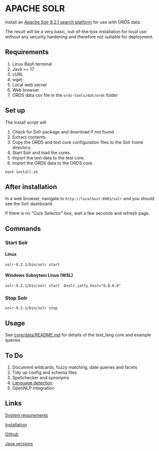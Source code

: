 # APACHE SOLR

Install an [Apache Solr 9.2.1 search platform](https://solr.apache.org/) for use with ORDS data.

The result will be a very basic, out-of-the-box installation for local use without any security hardening and therefore not suitable for deployment.

## Requirements

1. Linux Bash terminal
2. Java >= 17
3. cURL
4. wget
5. Local web server
6. Web browser
7. ORDS data csv file in the `ords-tools/dat/ords` folder

## Set up

The install script will

1. Check for Solr package and download if not found.
2. Extract contents.
3. Copy the ORDS and test core configuration files to the Solr home directory.
4. Start Solr and load the cores.
5. Import the test data to the test core.
6. Import the ORDS data to the ORDS core.

`bash install.sh`

## After installation

In a web browser, navigate to `http://localhost:8983/solr` and you should see the Solr dashboard.

If there is no "Core Selector" box, wait a few seconds and refresh page.

## Commands

### Start Solr

#### Linux

`solr-9.2.1/bin/solr start`

#### Windows Subsytem Linux (WSL)

`solr-9.2.1/bin/solr start -Dsolr.jetty.host="0.0.0.0"`

### Stop Solr

`solr-9.2.1/bin/solr stop`

## Usage

See [core/data/README.md](core/data/README.md) for details of the test_lang core and example queries.

## To Do

1. Document wildcards, fuzzy matching, date queries and facets
2. Tidy up config and schema files
3. Spellchecker and synonyms
4. [Language detection](https://solr.apache.org/guide/solr/latest/indexing-guide/language-detection.html)
5. OpenNLP integration

## Links

[System requirements](https://solr.apache.org/guide/solr/latest/deployment-guide/system-requirements.html)

[Installation](https://solr.apache.org/guide/solr/latest/deployment-guide/installing-solr.html)

[Github](https://github.com/apache/solr)

[Java versions](https://endoflife.date/java)